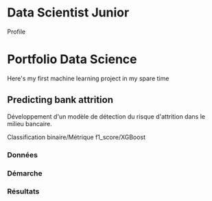 # Data Scientist Junior

Profile

# Portfolio Data Science
Here's my first machine learning project in my spare time
## Predicting bank attrition

Développement d'un modèle de détection du risque d'attrition dans le milieu bancaire.

Classification binaire/Métrique f1_score/XGBoost

### Données 

### Démarche

### Résultats 

